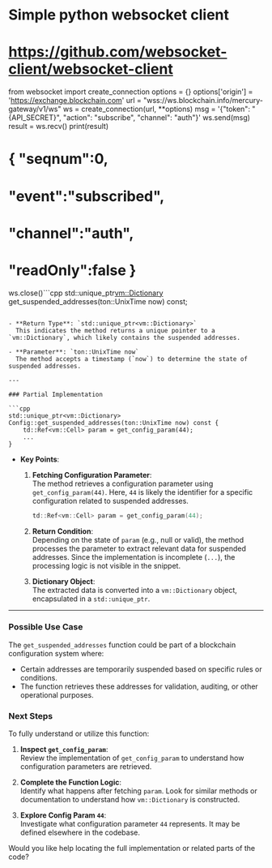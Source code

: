 # Simple python websocket client
# https://github.com/websocket-client/websocket-client
from websocket import create_connection
options = {}
options['origin'] = 'https://exchange.blockchain.com'
url = "wss://ws.blockchain.info/mercury-gateway/v1/ws"
ws = create_connection(url, **options)
msg = '{"token": "{API_SECRET}", "action": "subscribe", "channel": "auth"}'
ws.send(msg)
result =  ws.recv()
print(result)
# { "seqnum":0,
#   "event":"subscribed",
#   "channel":"auth",
#   "readOnly":false }
ws.close()```cpp
std::unique_ptr<vm::Dictionary> get_suspended_addresses(ton::UnixTime now) const;
```

- **Return Type**: `std::unique_ptr<vm::Dictionary>`  
  This indicates the method returns a unique pointer to a `vm::Dictionary`, which likely contains the suspended addresses.

- **Parameter**: `ton::UnixTime now`  
  The method accepts a timestamp (`now`) to determine the state of suspended addresses.

---

### Partial Implementation

```cpp
std::unique_ptr<vm::Dictionary> Config::get_suspended_addresses(ton::UnixTime now) const {
    td::Ref<vm::Cell> param = get_config_param(44);
    ...
}
```

- **Key Points**:
  1. **Fetching Configuration Parameter**:  
     The method retrieves a configuration parameter using `get_config_param(44)`. Here, `44` is likely the identifier for a specific configuration related to suspended addresses.
     
     ```cpp
     td::Ref<vm::Cell> param = get_config_param(44);
     ```

  2. **Return Condition**:  
     Depending on the state of `param` (e.g., null or valid), the method processes the parameter to extract relevant data for suspended addresses. Since the implementation is incomplete (`...`), the processing logic is not visible in the snippet.

  3. **Dictionary Object**:  
     The extracted data is converted into a `vm::Dictionary` object, encapsulated in a `std::unique_ptr`.

---

### Possible Use Case

The `get_suspended_addresses` function could be part of a blockchain configuration system where:
- Certain addresses are temporarily suspended based on specific rules or conditions.
- The function retrieves these addresses for validation, auditing, or other operational purposes.

### Next Steps

To fully understand or utilize this function:
1. **Inspect `get_config_param`**:  
   Review the implementation of `get_config_param` to understand how configuration parameters are retrieved.

2. **Complete the Function Logic**:  
   Identify what happens after fetching `param`. Look for similar methods or documentation to understand how `vm::Dictionary` is constructed.

3. **Explore Config Param `44`**:  
   Investigate what configuration parameter `44` represents. It may be defined elsewhere in the codebase.

Would you like help locating the full implementation or related parts of the code?
